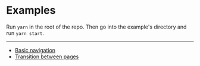 # Examples

Run `yarn` in the root of the repo. Then go into the example's directory and run `yarn start`.

---

* [Basic navigation](./navigation)
* [Transition between pages](./transitions)